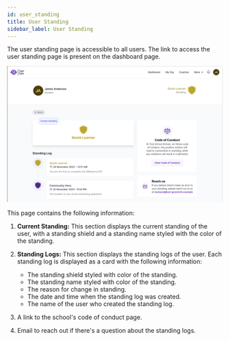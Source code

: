 ```yaml
---
id: user_standing
title: User Standing
sidebar_label: User Standing
---
```


The user standing page is accessible to all users. The link to access the user standing page is present on the dashboard page.

![User standing page](../assets/user_standing/user_standing_page.png)

This page contains the following information:

1. **Current Standing:** This section displays the current standing of the user, with a standing shield and a standing name styled with the color of the standing.

2. **Standing Logs:** This section displays the standing logs of the user. Each standing log is displayed as a card with the following information:

   - The standing shield styled with color of the standing.
   - The standing name styled with color of the standing.
   - The reason for change in standing.
   - The date and time when the standing log was created.
   - The name of the user who created the standing log.

3. A link to the school's code of conduct page.

4. Email to reach out if there's a question about the standing logs.

